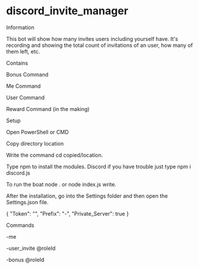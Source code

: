 # discord_invite_manager
Information

This bot will show how many invites users including yourself have. It's recording and showing the total count of invitations of an user, how many of them left, etc.



Contains

 Bonus Command
 
 Me Command
 
 User Command
 
 Reward Command (in the making)
 
Setup

Open PowerShell or CMD



Copy directory location



Write the command cd copied/location.



Type npm to install the modules. Discord if you have trouble just type npm i discord.js



To run the boat node . or node index.js write.



After the installation, go into the Settings folder and then open the Settings.json file.

{ "Token": "", "Prefix": "-", "Private_Server": true }

Commands


-me

-user_invite @roleId

-bonus @roleId <ammount>
 

